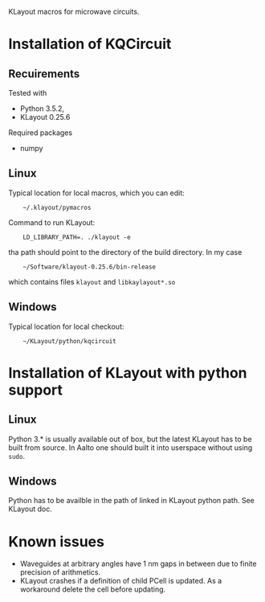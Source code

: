 KLayout macros for microwave circuits.

# Installation of KQCircuit

## Recuirements
Tested with 
* Python 3.5.2, 
* KLayout 0.25.6

Required packages
* numpy

## Linux
Typical location for local macros, which you can edit:
```
    ~/.klayout/pymacros
```

Command to run KLayout:
```
    LD_LIBRARY_PATH=. ./klayout -e
```
tha path should point to the directory of the build directory. In my case 
```
    ~/Software/klayout-0.25.6/bin-release
```
which contains files `klayout` and `libkaylayout*.so`

## Windows
Typical location for local checkout:
```
	~/KLayout/python/kqcircuit 
```

# Installation of KLayout with python support
## Linux
Python 3.* is usually available out of box, but the latest KLayout has to be built from source. In Aalto one should built it into userspace without using `sudo`.


## Windows
Python has to be availble in the path of linked in KLayout python path. See KLayout doc.


# Known issues

* Waveguides at arbitrary angles have 1 nm gaps in between due to finite precision of arithmetics.
* KLayout crashes if a definition of child PCell is updated. As a workaround delete the cell before updating.